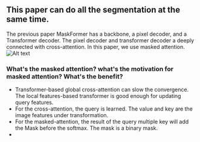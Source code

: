 ## This paper can do all the segmentation at the same time. 
The previous paper MaskFormer has a backbone, a pixel decoder, and a Transformer decoder. The pixel decoder and transformer decoder a deeply connected with cross-attention. In this paper, we use masked attention.
![Alt text](figure/mask2former_voerview.PNG)
### What's the masked attention? what's the motivation for masked attention? What's the benefit?
* Transformer-based global cross-attention can slow the convergence. The local features-based transformer is good enough for updating query features.
* For the cross-attention, the query is learned. The value and key are the image features under transformation.
* For the masked-attention, the result of the query multiple key will add the Mask before the softmax. The mask is a binary mask. 
* 

